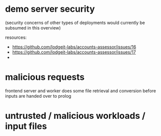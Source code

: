 

# demo server security

(security concerns of other types of deployments would currently be subsumed in this overview)

resources:
* https://github.com/lodgeit-labs/accounts-assessor/issues/16
* https://github.com/lodgeit-labs/accounts-assessor/issues/17
* 

# malicious requests
frontend server and worker does some file retrieval and conversion before inputs are handed over to prolog


# untrusted / malicious workloads / input files